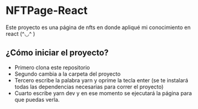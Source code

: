# NFTPage-React

Este proyecto es una página de nfts en donde apliqué mi conocimiento en react (^◡^ )
## ¿Cómo iniciar el proyecto?
- Primero clona este repositorio
- Segundo cambia a la carpeta del proyecto
- Tercero escribe la palabra yarn y oprime la tecla enter (se te instalará todas las dependencias necesarias para correr el proyecto)
- Cuarto escribe yarn dev y en ese momento se ejecutará la página para que puedas verla.


